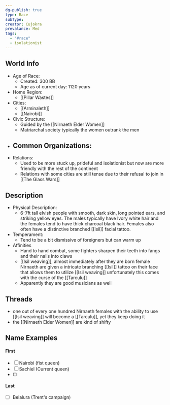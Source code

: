 ```yaml
---
dg-publish: true
type: Race
subType: 
creator: Cujokra
prevalance: Med
tags:
  - "#race"
  - isolationist
---
```

## World Info
- Age of Race:
	- Created: 300 BB
	- Age as of current day: 1120 years
- Home Region:
	-  [[Pillar Wastes]]
- Cities:
	- [[Arminaleth]]
	- [[Nairobi]]
- Civic Structure:
	- Guided by the [[Nirnaeth Elder Women]]
	- Matriarchal society typically the women outrank the men
- Common Organizations:
	- 
- Relations:
	- Used to be more stuck up, prideful and isolationist but now are more friendly with the rest of the continent
	- Relations with some cities are still tense due to their refusal to join in [[The Glass Wars]]
## Description
- Physical Description:
	- 6-7ft tall elvish people with smooth, dark skin, long pointed ears, and striking yellow eyes. The males typically have Ivory white hair and the females tend to have thick charcoal black hair. Females also often have a distinctive branched [[Isil]] facial tattoo.
- Temperament:
	- Tend to be a bit dismissive of foreigners but can warm up
- Affinities
	- Hand to hand combat, some fighters sharpen their teeth into fangs and their nails into claws
	- [[Isil weaving]], almost immediately after they are born female Nirnaeth are given a intricate branching [[Isil]] tattoo on their face that allows them to utilize [[Isil weaving]] unfortunately this comes with the curse of the [[Tarculu]]
	- Apparently they are good musicians as well

## Threads
- one out of every one hundred Nirnaeth females with the ability to use [[Isil weaving]] will become a [[Tarculu]], yet they keep doing it
- the [[Nirnaeth Elder Women]] are kind of shifty
## Name Examples
#### First
- [ ] Nairobi (fist queen)
- [ ] Sachiel (Current queen)
- [ ] 
#### Last
- [ ] Belalura (Trent's campaign)